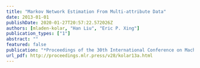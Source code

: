 ```yaml
---
title: "Markov Network Estimation From Multi-attribute Data"
date: 2013-01-01
publishDate: 2020-01-27T20:57:22.572026Z
authors: [mladen-kolar, "Han Liu", "Eric P. Xing"]
publication_types: ["1"]
abstract: ""
featured: false
publication: "*Proceedings of the 30th International Conference on Machine Learning*"
url_pdf: http://proceedings.mlr.press/v28/kolar13a.html
---
```

